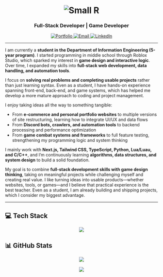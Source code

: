 <div align="center">
  <h1>
    <img src="https://readme-typing-svg.demolab.com?font=Fira+Code&weight=600&size=35&pause=1000&color=6366F1&center=true&vCenter=true&random=false&width=500&lines=Small+R" alt="Small R" />
  </h1>
  <h3>Full-Stack Developer | Game Developer</h3>
  
  <p>
    <a href="https://alaner652.com">
      <img src="https://img.shields.io/badge/Portfolio-000000?style=for-the-badge&logo=vercel&logoColor=white" alt="Portfolio" />
    </a>
    <a href="mailto:hhgg12661@gmail.com">
      <img src="https://img.shields.io/badge/Email-D14836?style=for-the-badge&logo=gmail&logoColor=white" alt="Email" />
    </a>
    <a href="https://www.linkedin.com/in/alaner652">
      <img src="https://img.shields.io/badge/LinkedIn-0077B5?style=for-the-badge&logo=linkedin&logoColor=white" alt="LinkedIn" />
    </a>
  </p>
</div>

---

I am currently a **student in the Department of Information Engineering (5-year program)**. I started programming in middle school through Roblox Studio, which sparked my interest in **game design and interactive logic**. Over time, I expanded my skills into **full-stack web development, data handling, and automation tools**.  

I focus on **solving real problems and completing usable projects** rather than just learning syntax. Even as a student, I have hands-on experience spanning front-end, back-end, and game systems, which has helped me develop a more mature approach to coding and project management.  

I enjoy taking ideas all the way to something tangible:  
- From **e-commerce and personal portfolio websites** to multiple versions of site restructuring, learning how to integrate UI/UX and data flows  
- From **Discord bots, crawlers, and automation tools** to backend processing and performance optimization  
- From **game combat systems and frameworks** to full feature testing, strengthening my programming logic and system thinking  

I mainly work with **Next.js, Tailwind CSS, TypeScript, Python, Lua/Luau, and C/C++**, and I’m continuously learning **algorithms, data structures, and system design** to build a solid foundation.  

My goal is to combine **full-stack development skills with game design thinking**, taking on meaningful projects while challenging myself and creating real value. I like turning ideas into usable products—whether websites, tools, or games—and I believe that practical experience is the best teacher. Even as a student, I am already building and shipping projects, which I consider my biggest advantage.  

---

## 💻 Tech Stack

<div align="center">
  <img src="https://skillicons.dev/icons?i=nextjs,tailwind,ts,nodejs,lua,python,cpp,mongodb,appwrite,supabase,git,discord&perline=15" />
</div>

## 📊 GitHub Stats

<div align="center">
  <img src="https://github-readme-stats.vercel.app/api?username=alaner652&show_icons=true&theme=tokyonight&hide_border=true&count_private=true&hide=issues&card_width=495" />
  
  <br/>
  <br/>
  
  <img src="https://github-readme-stats.vercel.app/api/top-langs/?username=alaner652&layout=compact&theme=tokyonight&hide_border=true&langs_count=6" />
</div>